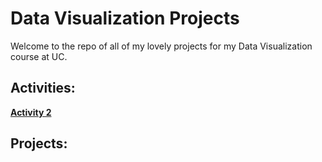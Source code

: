 # Data Visualization Projects
Welcome to the repo of all of my lovely projects for my Data Visualization course at UC.

## Activities:
**[Activity 2](Activity2)**<br>


## Projects: